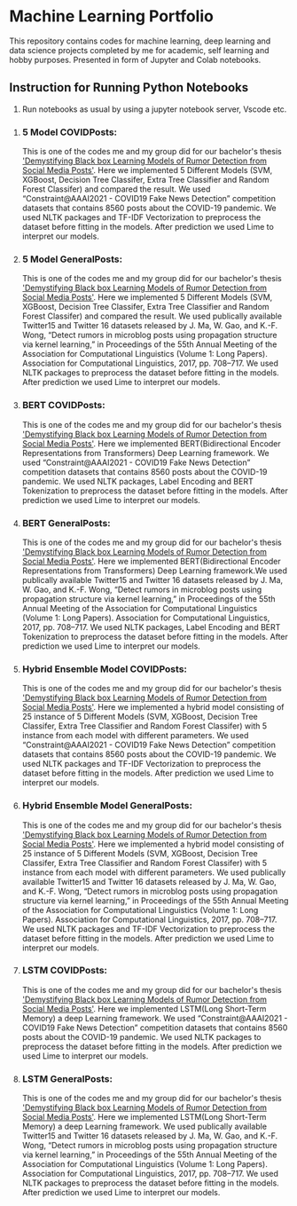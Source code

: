 <h1> Machine Learning Portfolio </h1>
<p>This repository contains codes for machine learning, deep learning and data science projects completed by me for academic, self learning and hobby purposes. Presented in form of Jupyter and Colab notebooks.</p>

<h2> Instruction for Running Python Notebooks</h2>
<ol>
<li> Run notebooks as usual by using a jupyter notebook server, Vscode etc. </li>
</ol>

<ol>
  <li> <h3>5 Model COVIDPosts:</h3> This is one of the codes me and my group did for our bachelor's thesis <a href="https://ieeexplore.ieee.org/document/9666567">'Demystifying Black box Learning Models of Rumor Detection from Social Media Posts'</a>. Here we implemented 5 Different Models (SVM, XGBoost, Decision Tree Classifer, Extra Tree Classifier and Random Forest Classifer) and compared the result. We used “Constraint@AAAI2021 - COVID19 Fake News Detection” competition datasets that contains 8560 posts about the COVID-19 pandemic. We used NLTK packages and TF-IDF Vectorization to preprocess the dataset before fitting in the models. After prediction we used Lime to interpret our models. </li>
  <li> <h3>5 Model GeneralPosts:</h3> This is one of the codes me and my group did for our bachelor's thesis <a href="https://ieeexplore.ieee.org/document/9666567">'Demystifying Black box Learning Models of Rumor Detection from Social Media Posts'</a>. Here we implemented 5 Different Models (SVM, XGBoost, Decision Tree Classifer, Extra Tree Classifier and Random Forest Classifer) and compared the result. We used publically available Twitter15 and Twitter 16 datasets released by J. Ma, W. Gao, and K.-F. Wong, “Detect rumors in microblog posts using propagation structure via kernel learning,” in Proceedings of the 55th Annual Meeting of the Association for Computational Linguistics (Volume 1: Long Papers). Association for Computational Linguistics, 2017, pp. 708–717. We used NLTK packages to preprocess the dataset before fitting in the models. After prediction we used Lime to interpret our models. </li>
  <li> <h3>BERT COVIDPosts:</h3> This is one of the codes me and my group did for our bachelor's thesis <a href="https://ieeexplore.ieee.org/document/9666567">'Demystifying Black box Learning Models of Rumor Detection from Social Media Posts'</a>. Here we implemented BERT(Bidirectional Encoder Representations from Transformers) Deep Learning framework. We used “Constraint@AAAI2021 - COVID19 Fake News Detection” competition datasets that contains 8560 posts about the COVID-19 pandemic. We used NLTK packages, Label Encoding and BERT Tokenization to preprocess the dataset before fitting in the models. After prediction we used Lime to interpret our models. </li>
  <li> <h3>BERT GeneralPosts:</h3> This is one of the codes me and my group did for our bachelor's thesis <a href="https://ieeexplore.ieee.org/document/9666567">'Demystifying Black box Learning Models of Rumor Detection from Social Media Posts'</a>. Here we implemented BERT(Bidirectional Encoder Representations from Transformers) Deep Learning framework.We used publically available Twitter15 and Twitter 16 datasets released by J. Ma, W. Gao, and K.-F. Wong, “Detect rumors in microblog posts using propagation structure via kernel learning,” in Proceedings of the 55th Annual Meeting of the Association for Computational Linguistics (Volume 1: Long Papers). Association for Computational Linguistics, 2017, pp. 708–717. We used NLTK packages, Label Encoding and BERT Tokenization to preprocess the dataset before fitting in the models. After prediction we used Lime to interpret our models. </li>
  <li> <h3>Hybrid Ensemble Model COVIDPosts:</h3> This is one of the codes me and my group did for our bachelor's thesis <a href="https://ieeexplore.ieee.org/document/9666567">'Demystifying Black box Learning Models of Rumor Detection from Social Media Posts'</a>. Here we implemented a hybrid model consisting of 25 instance of 5 Different Models (SVM, XGBoost, Decision Tree Classifer, Extra Tree Classifier and Random Forest Classifer) with 5 instance from each model with different parameters. We used “Constraint@AAAI2021 - COVID19 Fake News Detection” competition datasets that contains 8560 posts about the COVID-19 pandemic. We used NLTK packages and TF-IDF Vectorization to preprocess the dataset before fitting in the models. After prediction we used Lime to interpret our models. </li>
  <li> <h3>Hybrid Ensemble Model GeneralPosts:</h3> This is one of the codes me and my group did for our bachelor's thesis <a href="https://ieeexplore.ieee.org/document/9666567">'Demystifying Black box Learning Models of Rumor Detection from Social Media Posts'</a>. Here we implemented a hybrid model consisting of 25 instance of 5 Different Models (SVM, XGBoost, Decision Tree Classifer, Extra Tree Classifier and Random Forest Classifer) with 5 instance from each model with different parameters. We used publically available Twitter15 and Twitter 16 datasets released by J. Ma, W. Gao, and K.-F. Wong, “Detect rumors in microblog posts using propagation structure via kernel learning,” in Proceedings of the 55th Annual Meeting of the Association for Computational Linguistics (Volume 1: Long Papers). Association for Computational Linguistics, 2017, pp. 708–717. We used NLTK packages and TF-IDF Vectorization to preprocess the dataset before fitting in the models. After prediction we used Lime to interpret our models. </li>
  <li> <h3>LSTM COVIDPosts:</h3> This is one of the codes me and my group did for our bachelor's thesis <a href="https://ieeexplore.ieee.org/document/9666567">'Demystifying Black box Learning Models of Rumor Detection from Social Media Posts'</a>. Here we implemented LSTM(Long Short-Term Memory) a deep Learning framework. We used “Constraint@AAAI2021 - COVID19 Fake News Detection” competition datasets that contains 8560 posts about the COVID-19 pandemic. We used NLTK packages to preprocess the dataset before fitting in the models. After prediction we used Lime to interpret our models. </li>
  <li> <h3>LSTM GeneralPosts:</h3> This is one of the codes me and my group did for our bachelor's thesis <a href="https://ieeexplore.ieee.org/document/9666567">'Demystifying Black box Learning Models of Rumor Detection from Social Media Posts'</a>. Here we implemented LSTM(Long Short-Term Memory) a deep Learning framework.  We used publically available Twitter15 and Twitter 16 datasets released by J. Ma, W. Gao, and K.-F. Wong, “Detect rumors in microblog posts using propagation structure via kernel learning,” in Proceedings of the 55th Annual Meeting of the Association for Computational Linguistics (Volume 1: Long Papers). Association for Computational Linguistics, 2017, pp. 708–717. We used NLTK packages to preprocess the dataset before fitting in the models. After prediction we used Lime to interpret our models. </li>
  
</ol>


<!-- Here are the codes we did for Demystifying Black box Learning Models of Rumor Detection from Social Media Posts
There is two types of dataset used one in for general social media posts and another one is Covid-19 related Social Media Posts. We used five Machine Learning Models ( SVC, XGBoost, Random Forest, Extra Random Tree Classifier, Decision Tree Classifier) separately and also created a hybrid ensemble model consisting to all five models five times and two Deep Learning Models (LSTM and Bert) to predict rumor and non-rumor labels from that posts in the datasets. -->
